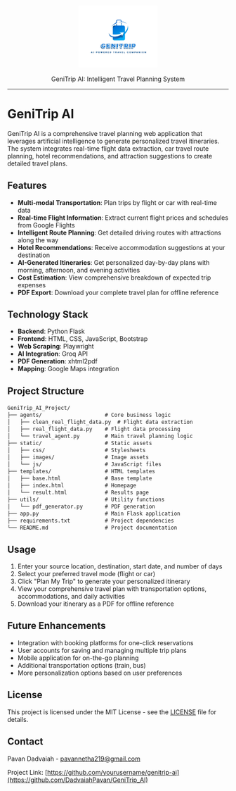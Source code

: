   <p align="center">
  <img width="180" src="image\Geni_Trip_Logo.png" alt="GeniTrip AI">
  <p align="center">GeniTrip AI: Intelligent Travel Planning System</p>
</p>

---

# GeniTrip AI

GeniTrip AI is a comprehensive travel planning web application that leverages artificial intelligence to generate personalized travel itineraries. The system integrates real-time flight data extraction, car travel route planning, hotel recommendations, and attraction suggestions to create detailed travel plans.

## Features

- **Multi-modal Transportation**: Plan trips by flight or car with real-time data
- **Real-time Flight Information**: Extract current flight prices and schedules from Google Flights
- **Intelligent Route Planning**: Get detailed driving routes with attractions along the way
- **Hotel Recommendations**: Receive accommodation suggestions at your destination
- **AI-Generated Itineraries**: Get personalized day-by-day plans with morning, afternoon, and evening activities
- **Cost Estimation**: View comprehensive breakdown of expected trip expenses
- **PDF Export**: Download your complete travel plan for offline reference

## Technology Stack

- **Backend**: Python Flask
- **Frontend**: HTML, CSS, JavaScript, Bootstrap
- **Web Scraping**: Playwright
- **AI Integration**: Groq API
- **PDF Generation**: xhtml2pdf
- **Mapping**: Google Maps integration



## Project Structure

```
GeniTrip_AI_Project/
├── agents/                    # Core business logic
│   ├── clean_real_flight_data.py  # Flight data extraction
│   ├── real_flight_data.py    # Flight data processing
│   └── travel_agent.py        # Main travel planning logic
├── static/                    # Static assets
│   ├── css/                   # Stylesheets
│   ├── images/                # Image assets
│   └── js/                    # JavaScript files
├── templates/                 # HTML templates
│   ├── base.html              # Base template
│   ├── index.html             # Homepage
│   └── result.html            # Results page
├── utils/                     # Utility functions
│   └── pdf_generator.py       # PDF generation
├── app.py                     # Main Flask application
├── requirements.txt           # Project dependencies
└── README.md                  # Project documentation
```

## Usage

1. Enter your source location, destination, start date, and number of days
2. Select your preferred travel mode (flight or car)
3. Click "Plan My Trip" to generate your personalized itinerary
4. View your comprehensive travel plan with transportation options, accommodations, and daily activities
5. Download your itinerary as a PDF for offline reference

## Future Enhancements

- Integration with booking platforms for one-click reservations
- User accounts for saving and managing multiple trip plans
- Mobile application for on-the-go planning
- Additional transportation options (train, bus)
- More personalization options based on user preferences

## License
This project is licensed under the MIT License - see the [LICENSE](LICENSE.txt) file for details.

## Contact

Pavan Dadvaiah - pavannetha219@gmail.com

Project Link: [https://github.com/yourusername/genitrip-ai](https://github.com/DadvaiahPavan/GeniTrip_AI)
